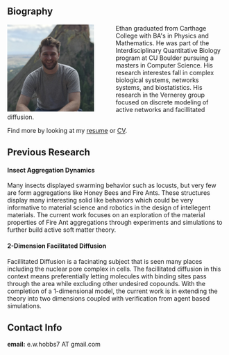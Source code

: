 ## Biography

<img style="float: left; padding-right: 50px;" src="IMG_3364 3.jpg" width="200" height="200">
Ethan graduated from Carthage College with BA's in Physics and Mathematics. He was part of the Interdisciplinary Quantitative Biology program at CU Boulder pursuing a masters in Computer Science. His research interestes fall in complex biological systems, networks systems, and biostatistics. His research in the Vernerey group focused on discrete modeling of active networks and facillitated diffusion.

Find more by looking at my [resume](https://github.com/ethan-hobbs/ethan-hobbs.github.io/blob/master/_includes/EH_Resume_Biostat(1).pdf) or [CV](https://github.com/ethan-hobbs/ethan-hobbs.github.io/blob/master/_includes/CV_EH.pdf). 

## Previous Research

#### Insect Aggregation Dynamics
Many insects displayed swarming behavior such as locusts, but very few are form aggregations like Honey Bees and Fire Ants. These structures display many interesting solid like behaviors which could be very informative to material science and robotics in the design of intellegent materials. The current work focuses on an exploration of the material properties of Fire Ant aggregations through experiments and simulations to further build active soft matter theory. 

#### 2-Dimension Facilitated Diffusion
Facillitated Diffusion is a facinating subject that is seen many places including the nuclear pore complex in cells. The facillitated diffusion in this context means preferentially letting molecules with binding sites pass through the area while excluding other undesired copounds. With the completion of a 1-dimensional model, the current work is in extending the theory into two dimensions coupled with verification from agent based simulations.

## Contact Info
**email:**  e.w.hobbs7 AT gmail.com
